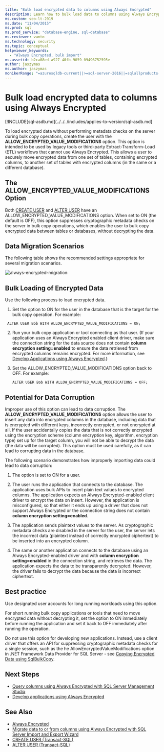 ```yaml
---
title: "Bulk load encrypted data to columns using Always Encrypted"
description: Learn how to bulk load data to columns using Always Encrypted with SQL Server.
ms.custom: seo-lt-2019
ms.date: "11/04/2015"
ms.prod: sql
ms.prod_service: "database-engine, sql-database"
ms.reviewer: vanto
ms.technology: security
ms.topic: conceptual
helpviewer_keywords: 
  - "Always Encrypted, bulk import"
ms.assetid: b2ca08ed-a927-40fb-9059-09496752595e
author: jaszymas
ms.author: jaszymas
monikerRange: "=azuresqldb-current||>=sql-server-2016||=sqlallproducts-allversions||>=sql-server-linux-2017||=azuresqldb-mi-current"
---
```

# Bulk load encrypted data to columns using Always Encrypted
[!INCLUDE[sql-asdb.md](../../../includes/applies-to-version/sql-asdb.md]

To load encrypted data without performing metadata checks on the server during bulk copy operations, create the user with the **ALLOW_ENCRYPTED_VALUE_MODIFICATIONS** option. This option is intended to be used by legacy tools or third-party Extract-Transform-Load (ETL) workflows that cannot use Always Encrypted. This allows a user to securely move encrypted data from one set of tables, containing encrypted columns, to another set of tables with encrypted columns (in the same or a different database).  

 ## The ALLOW_ENCRYPTED_VALUE_MODIFICATIONS Option  
 Both [CREATE USER](../../../t-sql/statements/create-user-transact-sql.md) and [ALTER USER](../../../t-sql/statements/alter-user-transact-sql.md) have an ALLOW_ENCRYPTED_VALUE_MODIFICATIONS option. When set to ON (the default is OFF), this option suppresses cryptographic metadata checks on the server in bulk copy operations, which enables the user to bulk copy encrypted data between tables or databases, without decrypting the data.  
  
## Data Migration Scenarios  
The following table shows the recommended settings appropriate for several migration scenarios.  
 
![always-encrypted-migration](../../../relational-databases/security/encryption/media/always-encrypted-migration.PNG "always-encrypted-migration")  

## Bulk Loading of Encrypted Data  
Use the following process to load encrypted data.  

1.  Set the option to ON for the user in the database that is the target for the bulk copy operation. For example:  
 
   ```  
    ALTER USER Bob WITH ALLOW_ENCRYPTED_VALUE_MODIFICATIONS = ON;  
   ```  

2.  Run your bulk copy application or tool connecting as that user. (If your application uses an Always Encrypted enabled client driver, make sure the connection string for the data source does not contain **column encryption setting=enabled** to ensure the data retrieved from encrypted columns remains encrypted. For more information, see [Develop Applications using Always Encrypted](always-encrypted-client-development.md).)  
  
3.  Set the ALLOW_ENCRYPTED_VALUE_MODIFICATIONS option back to OFF. For example:  

    ```  
    ALTER USER Bob WITH ALLOW_ENCRYPTED_VALUE_MODIFICATIONS = OFF;  
    ```  

## Potential for Data Corruption  
Improper use of this option can lead to data corruption. The **ALLOW_ENCRYPTED_VALUE_MODIFICATIONS** option allows the user to insert any data into encrypted columns in the database, including data that is encrypted with different keys, incorrectly encrypted, or not encrypted at all. If the user accidentally copies the data that is not correctly encrypted using the encryption scheme (column encryption key, algorithm, encryption type) set up for the target column, you will not be able to decrypt the data (the data will be corrupted). This option must be used carefully, as it can lead to corrupting data in the database.  

The following scenario demonstrates how improperly importing data could lead to data corruption:  

1.  The option is set to ON for a user.  
 
2.  The user runs the application that connects to the database. The application uses bulk APIs to insert plain text values to encrypted columns. The application expects an Always Encrypted-enabled client driver to encrypt the data on insert. However, the application is misconfigured, so that either it ends up using a driver that does not support Always Encrypted or the connection string does not contain **column encryption setting=enabled**.  

3.  The application sends plaintext values to the server. As cryptographic metadata checks are disabled in the server for the user, the server lets the incorrect data (plaintext instead of correctly encrypted ciphertext) to be inserted into an encrypted column.  
 
4.  The same or another application connects to the database using an Always Encrypted-enabled driver and with **column encryption setting=enabled** in the connection string, and retrieves the data. The application expects the data to be transparently decrypted. However, the driver fails to decrypt the data because the data is incorrect ciphertext.  

## Best practice  
 
Use designated user accounts for long running workloads using this option.  
 
For short running bulk copy applications or tools that need to move encrypted data without decrypting it, set the option to ON immediately before running the application and set it back to OFF immediately after running the operation.  
 
Do not use this option for developing new applications. Instead, use a client driver that offers an API for suppressing cryptographic metadata checks for a single session, such as the he AllowEncryptedValueModifications option in .NET Framework Data Provider for SQL Server - see [Copying Encrypted Data using SqlBulkCopy](develop-using-always-encrypted-with-net-framework-data-provider.md#copying-encrypted-data-using-sqlbulkcopy). 

## Next Steps
- [Query columns using Always Encrypted with SQL Server Management Studio](always-encrypted-query-columns-ssms.md)
- [Develop applications using Always Encrypted](always-encrypted-client-development.md)

## See Also  
- [Always Encrypted](../../../relational-databases/security/encryption/always-encrypted-database-engine.md)
- [Migrate data to or from columns using Always Encrypted with SQL Server Import and Export Wizard](always-encrypted-migrate-using-import-export-wizard.md)
- [CREATE USER &#40;Transact-SQL&#41;](../../../t-sql/statements/create-user-transact-sql.md)   
- [ALTER USER &#40;Transact-SQL&#41;](../../../t-sql/statements/alter-user-transact-sql.md)   

